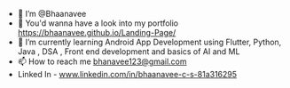 - 👋 I’m @Bhaanavee
- 👀 You'd wanna have a look into my portfolio  https://bhaanavee.github.io/Landing-Page/
- 🌱 I’m currently learning Android App Development using Flutter, Python, Java , DSA , Front end development and basics of AI and ML 
- 📫 How to reach me bhanavee123@gmail.com
- Linked In - www.linkedin.com/in/bhaanavee-c-s-81a316295

<!---
Bhaanavee/Bhaanavee is a ✨ special ✨ repository because its `README.md` (this file) appears on your GitHub profile.
You can click the Preview link to take a look at your changes.
--->
